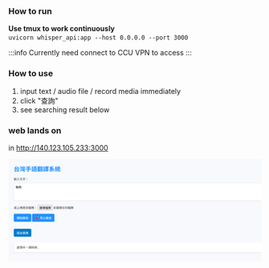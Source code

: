 ### How to run
**Use tmux to work continuously**  
`uvicorn whisper_api:app --host 0.0.0.0 --port 3000`  

:::info
Currently need connect to CCU VPN to access
:::

### How to use
1. input text / audio file / record media immediately
2. click "查詢"
3. see searching result below

### web lands on
in http://140.123.105.233:3000  

![](https://raw.githubusercontent.com/2025-Open-Source-Project/Taiwanese-Sign-Language-Interpretation-Service/main/website/%E8%9E%A2%E5%B9%95%E6%93%B7%E5%8F%96%E7%95%AB%E9%9D%A2%202025-09-29%20191317.png)
